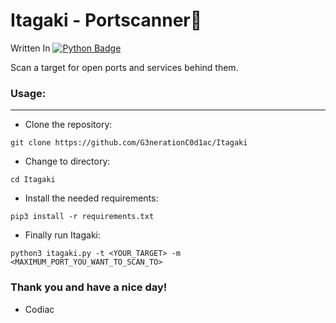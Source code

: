 # Itagaki - Portscanner:snake: 

Written In <a href="https://www.python.org/"><img src="https://img.shields.io/badge/python-3670A0?style=for-the-badge&logo=python&logoColor=ffdd54" alt="Python Badge"/></a><p>
Scan a target for open ports and services behind them.

### Usage:
---
- Clone the repository:
```
git clone https://github.com/G3nerationC0d1ac/Itagaki
```
- Change to directory:
```
cd Itagaki
```
- Install the needed requirements:
```
pip3 install -r requirements.txt
```
- Finally run Itagaki:
```
python3 itagaki.py -t <YOUR_TARGET> -m <MAXIMUM_PORT_YOU_WANT_TO_SCAN_TO>
```

### Thank you and have a nice day!
- Codiac

